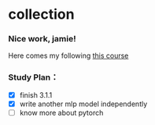 # collection
### Nice work, jamie!
Here comes my following [this course](https://github.com/raynardj/python4ml)
### Study Plan：
* [x] finish 3.1.1
* [x] write another mlp model independently
* [ ] know more about pytorch 